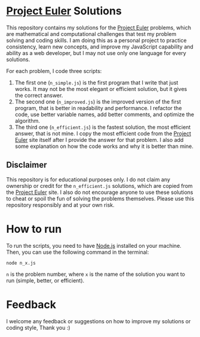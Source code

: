 # [Project Euler](https://projecteuler.net/) Solutions

This repository contains my solutions for the [Project Euler](https://projecteuler.net/) problems, which are mathematical and computational challenges that test my problem solving and coding skills. I am doing this as a personal project to practice consistency, learn new concepts, and improve my JavaScript capability and ability as a web developer, but I may not use only one language for every solutions.

For each problem, I code three scripts:

1. The first one (`n_simple.js`) is the first program that I write that just works. It may not be the most elegant or efficient solution, but it gives the correct answer.
2. The second one (`n_improved.js`) is the improved version of the first program, that is better in readability and performance. I refactor the code, use better variable names, add better comments, and optimize the algorithm.
3. The third one (`n_efficient.js`) is the fastest solution, the most efficient answer, that is not mine. I copy the most efficient code from the [Project Euler](https://projecteuler.net/) site itself after I provide the answer for that problem. I also add some explanation on how the code works and why it is better than mine.

## Disclaimer

This repository is for educational purposes only. I do not claim any ownership or credit for the `n_efficient.js` solutions, which are copied from the [Project Euler](https://projecteuler.net/) site. I also do not encourage anyone to use these solutions to cheat or spoil the fun of solving the problems themselves. Please use this repository responsibly and at your own risk.

# How to run
To run the scripts, you need to have [Node.js](https://nodejs.org/) installed on your machine. Then, you can use the following command in the terminal:


`node n_x.js`


`n` is the problem number,
where `x` is the name of the solution you want to run (simple, better, or efficient).

# Feedback 
I welcome any feedback or suggestions on how to improve my solutions or coding style, Thank you :)
